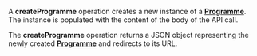 A **createProgramme** operation creates a new instance of a [**Programme**](#tag/programmes). The instance is populated with the content of the body of the API call.

The **createProgramme** operation returns a JSON object representing the newly created [**Programme**](#tag/programmes) and redirects to its URL.
